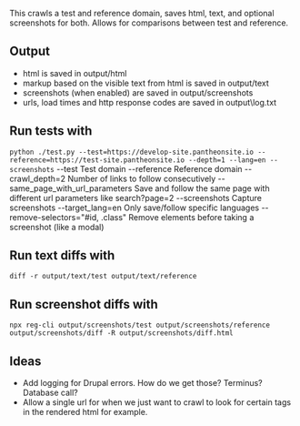 This crawls a test and reference domain, saves html, text, and optional screenshots for both.
Allows for comparisons between test and reference.

## Output
* html is saved in output/html
* markup based on the visible text from html is saved in output/text
* screenshots (when enabled) are saved in output/screenshots
* urls, load times and http response codes are saved in output\log.txt

## Run tests with
`python ./test.py --test=https://develop-site.pantheonsite.io --reference=https://test-site.pantheonsite.io --depth=1 --lang=en --screenshots`
--test
  Test domain
--reference
  Reference domain
--crawl_depth=2
  Number of links to follow consecutively
--same_page_with_url_parameters
  Save and follow the same page with different url parameters like search?page=2
--screenshots
  Capture screenshots
--target_lang=en
  Only save/follow specific languages
--remove-selectors="#id, .class"
  Remove elements before taking a screenshot (like a modal)

## Run text diffs with
`diff -r output/text/test output/text/reference`

## Run screenshot diffs with
`npx reg-cli output/screenshots/test output/screenshots/reference output/screenshots/diff -R output/screenshots/diff.html`

## Ideas
* Add logging for Drupal errors. How do we get those? Terminus? Database call?
* Allow a single url for when we just want to crawl to look for certain tags in the rendered html for example.